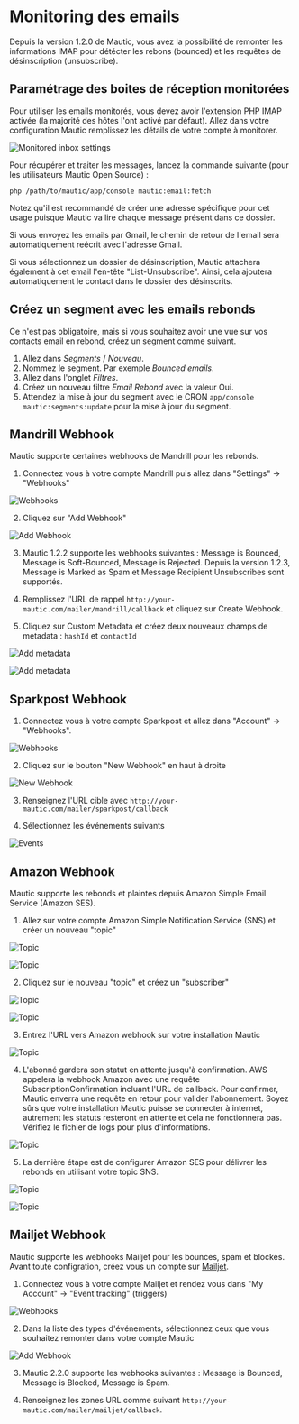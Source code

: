 # Monitoring des emails
Depuis la version 1.2.0 de Mautic, vous avez la possibilité de remonter les informations IMAP pour détécter les rebons (bounced) et les requêtes de désinscription (unsubscribe).

## Paramétrage des boites de réception monitorées
Pour utiliser les emails monitorés, vous devez avoir l'extension PHP IMAP activée (la majorité des hôtes l'ont activé par défaut).  Allez dans votre configuration Mautic remplissez les détails de votre compte à monitorer.

![Monitored inbox settings](/emails/media/asset-monitored-inbox-settings.png "Monitored inbox settings")

Pour récupérer et traiter les messages, lancez la commande suivante (pour les utilisateurs Mautic Open Source) :

```
php /path/to/mautic/app/console mautic:email:fetch
```

Notez qu'il est recommandé de créer une adresse spécifique pour cet usage puisque Mautic va lire chaque message présent dans ce dossier.

Si vous envoyez les emails par Gmail, le chemin de retour de l'email sera automatiquement reécrit avec l'adresse Gmail.

Si vous sélectionnez un dossier de désinscription, Mautic attachera également à cet email l'en-tête "List-Unsubscribe". Ainsi, cela ajoutera automatiquement le contact dans le dossier des désinscrits.

## Créez un segment avec les emails rebonds

Ce n'est pas obligatoire, mais si vous souhaitez avoir une vue sur vos contacts email en rebond, créez un segment comme suivant.

1. Allez dans *Segments* / *Nouveau*.
2. Nommez le segment. Par exemple *Bounced emails*.
3. Allez dans l'onglet *Filtres*.
4. Créez un nouveau filtre *Email Rebond* avec la valeur Oui.
5. Attendez la mise à jour du segment avec le CRON `app/console mautic:segments:update` pour la mise à jour du segment.

## Mandrill Webhook

Mautic supporte certaines webhooks de Mandrill pour les rebonds.  

1) Connectez vous à votre compte Mandrill puis allez dans "Settings" -> "Webhooks"

![Webhooks](/emails/media/mandrill_webhook_1.png "Mandrill webhooks")

2) Cliquez sur "Add Webhook"

![Add Webhook](/emails/media/mandrill_webhook_2.png "Add webhook")

3) Mautic 1.2.2 supporte les webhooks suivantes : Message is Bounced, Message is Soft-Bounced, Message is Rejected. Depuis la version 1.2.3, Message is Marked as Spam et Message Recipient Unsubscribes sont supportés.

4) Remplissez l'URL de rappel `http://your-mautic.com/mailer/mandrill/callback` et cliquez sur Create Webhook.

5) Cliquez sur Custom Metadata et créez deux nouveaux champs de metadata : `hashId` et `contactId`

![Add metadata](/emails/media/mandrill_webhook_5.png "Add metadata")

![Add metadata](/emails/media/mandrill_webhook_4.png "Add metadata")

## Sparkpost Webhook

1) Connectez vous à votre compte Sparkpost et allez dans "Account" -> "Webhooks".

![Webhooks](/emails/media/sparkpost_webhook_1.png "Sparkpost webhooks")

2) Cliquez sur le bouton "New Webhook" en haut à droite

![New Webhook](/emails/media/sparkpost_webhook_2.png "New webhook")

3) Renseignez l'URL cible avec `http://your-mautic.com/mailer/sparkpost/callback`

4) Sélectionnez les événements suivants

![Events](/emails/media/sparkpost_webhook_3.png "Events")

## Amazon Webhook
Mautic supporte les rebonds et plaintes depuis Amazon Simple Email Service (Amazon SES).

1) Allez sur votre compte Amazon Simple Notification Service (SNS) et créer un nouveau "topic"

![Topic](/emails/media/amazon_webhook_1.png "Create topic")

![Topic](/emails/media/amazon_webhook_2.png "Name your topic")

2) Cliquez sur le nouveau "topic" et créez un "subscriber"

![Topic](/emails/media/amazon_webhook_3.png "Go to the topic")

![Topic](/emails/media/amazon_webhook_4.png "New subscriber")

3) Entrez l'URL vers Amazon webhook sur votre installation Mautic

![Topic](/emails/media/amazon_webhook_5.png "Enter url to Mautic")

4) L'abonné gardera son statut en attente jusqu'à confirmation. AWS appelera la webhook Amazon avec une requête SubscriptionConfirmation incluant l'URL de callback. Pour confirmer, Mautic enverra une requête en retour pour valider l'abonnement. Soyez sûrs que votre installation Mautic puisse se connecter à internet, autrement les statuts resteront en attente et cela ne fonctionnera pas. Vérifiez le fichier de logs pour plus d'informations.

![Topic](/emails/media/amazon_webhook_6.png "Confirmation pending")

5) La dernière étape est de configurer Amazon SES pour délivrer les rebonds en utilisant votre topic SNS.

![Topic](/emails/media/amazon_webhook_7.png "Configure Amazon SES")

![Topic](/emails/media/amazon_webhook_8.png "Select SNS topic")

## Mailjet Webhook

Mautic supporte les webhooks Mailjet pour les bounces, spam et blockes. Avant toute configration, créez vous un compte sur [Mailjet](http://www.mailjet.com/).

1) Connectez vous à votre compte Mailjet et rendez vous dans "My Account" -> "Event tracking" (triggers)

![Webhooks](/emails/media/mailjet_webhook_1.png "Mailjet webhooks")

2) Dans la liste des types d'événements, sélectionnez ceux que vous souhaitez remonter dans votre compte Mautic

![Add Webhook](/emails/media/mailjet_webhook_2.png "Add webhook")

3) Mautic 2.2.0 supporte les webhooks suivantes : Message is Bounced, Message is Blocked, Message is Spam.

4) Renseignez les zones URL comme suivant `http://your-mautic.com/mailer/mailjet/callback`.
